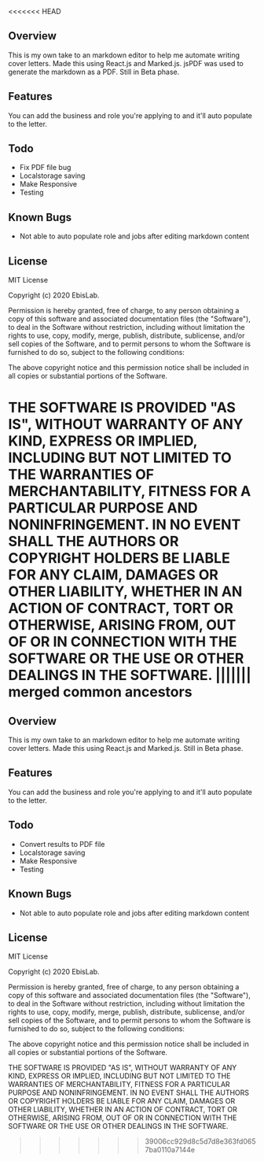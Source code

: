<<<<<<< HEAD
## Overview
This is my own take to an markdown editor to help me automate writing cover letters. Made this using React.js and Marked.js. jsPDF was used to generate the markdown as a PDF. Still in Beta phase. 

## Features
You can add the business and role you're applying to and it'll auto populate to the letter. 


## Todo
* Fix PDF file bug
* Localstorage saving
* Make Responsive
* Testing

## Known Bugs
* Not able to auto populate role and jobs after editing markdown content


## License

MIT License

Copyright (c) 2020 EbisLab.

Permission is hereby granted, free of charge, to any person obtaining a copy of this software and associated documentation files (the "Software"), to deal in the Software without restriction, including without limitation the rights to use, copy, modify, merge, publish, distribute, sublicense, and/or sell copies of the Software, and to permit persons to whom the Software is furnished to do so, subject to the following conditions:

The above copyright notice and this permission notice shall be included in all copies or substantial portions of the Software.

THE SOFTWARE IS PROVIDED "AS IS", WITHOUT WARRANTY OF ANY KIND, EXPRESS OR IMPLIED, INCLUDING BUT NOT LIMITED TO THE WARRANTIES OF MERCHANTABILITY, FITNESS FOR A PARTICULAR PURPOSE AND NONINFRINGEMENT. IN NO EVENT SHALL THE AUTHORS OR COPYRIGHT HOLDERS BE LIABLE FOR ANY CLAIM, DAMAGES OR OTHER LIABILITY, WHETHER IN AN ACTION OF CONTRACT, TORT OR OTHERWISE, ARISING FROM, OUT OF OR IN CONNECTION WITH THE SOFTWARE OR THE USE OR OTHER DEALINGS IN THE SOFTWARE.
||||||| merged common ancestors
=======
## Overview
This is my own take to an markdown editor to help me automate writing cover letters. Made this using React.js and Marked.js. Still in Beta phase. 

## Features
You can add the business and role you're applying to and it'll auto populate to the letter. 


## Todo
* Convert results to PDF file
* Localstorage saving
* Make Responsive
* Testing

## Known Bugs
* Not able to auto populate role and jobs after editing markdown content


## License

MIT License

Copyright (c) 2020 EbisLab.

Permission is hereby granted, free of charge, to any person obtaining a copy of this software and associated documentation files (the "Software"), to deal in the Software without restriction, including without limitation the rights to use, copy, modify, merge, publish, distribute, sublicense, and/or sell copies of the Software, and to permit persons to whom the Software is furnished to do so, subject to the following conditions:

The above copyright notice and this permission notice shall be included in all copies or substantial portions of the Software.

THE SOFTWARE IS PROVIDED "AS IS", WITHOUT WARRANTY OF ANY KIND, EXPRESS OR IMPLIED, INCLUDING BUT NOT LIMITED TO THE WARRANTIES OF MERCHANTABILITY, FITNESS FOR A PARTICULAR PURPOSE AND NONINFRINGEMENT. IN NO EVENT SHALL THE AUTHORS OR COPYRIGHT HOLDERS BE LIABLE FOR ANY CLAIM, DAMAGES OR OTHER LIABILITY, WHETHER IN AN ACTION OF CONTRACT, TORT OR OTHERWISE, ARISING FROM, OUT OF OR IN CONNECTION WITH THE SOFTWARE OR THE USE OR OTHER DEALINGS IN THE SOFTWARE.
>>>>>>> 39006cc929d8c5d7d8e363fd0657ba0110a7144e
